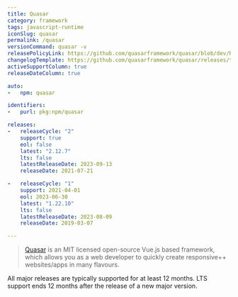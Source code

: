```yaml
---
title: Quasar
category: framework
tags: javascript-runtime
iconSlug: quasar
permalink: /quasar
versionCommand: quasar -v
releasePolicyLink: https://github.com/quasarframework/quasar/blob/dev/ROADMAP.md#support-policy-and-schedule
changelogTemplate: https://github.com/quasarframework/quasar/releases/tag/quasar-v__LATEST__
activeSupportColumn: true
releaseDateColumn: true

auto:
-   npm: quasar

identifiers:
-   purl: pkg:npm/quasar

releases:
-   releaseCycle: "2"
    support: true
    eol: false
    latest: "2.12.7"
    lts: false
    latestReleaseDate: 2023-09-13
    releaseDate: 2021-07-21

-   releaseCycle: "1"
    support: 2021-04-01
    eol: 2023-06-30
    latest: "1.22.10"
    lts: false
    latestReleaseDate: 2023-08-09
    releaseDate: 2019-03-07

---
```


> [Quasar](https://quasar.dev/)  is an MIT licensed open-source Vue.js based framework, which allows you as a web developer to quickly create responsive++ websites/apps in many flavours.

All major releases are typically supported for at least 12 months. LTS support ends 12 months after the release of a new major version.
